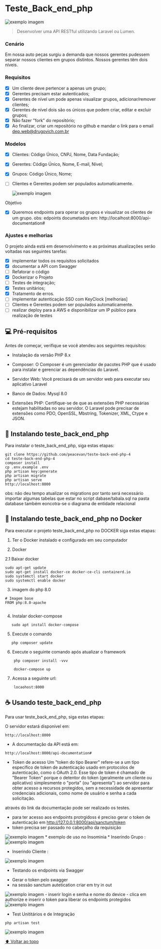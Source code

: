 # Teste_Back_end_php

<img src="public/img/Swagger.png" alt="exemplo imagem">

>Desenvolver uma API RESTful utilizando Laravel ou Lumen.

### Cenário

Em nossa auto peças surgiu a demanda que nossos gerentes pudessem separar nossos clientes em grupos distintos. Nossos gerentes têm dois níveis.

### Requisitos
- [x] Um cliente deve pertencer a apenas um grupo;
- [x] Gerentes precisam estar autenticados;
- [x] Gerentes de nível um pode apenas visualizar grupos, adicionar/remover clientes;
- [x] Gerentes de nível dois são os únicos que podem criar, editar e excluir grupos;
- [x] Não fazer "fork" do repositório;
- [x] Ao finalizar, criar um repositório no github e mandar o link para o email dep.web@drugovich.com.br

### Modelos
- [x] Clientes: Código Único, CNPJ, Nome, Data Fundação;
- [x] Gerentes: Código Único, Nome, E-mail, Nível;
- [x] Grupos: Código Único, Nome;
- [ ] Clientes e Gerentes podem ser populados automaticamente.

  <img src="public/img/EER_diagram.png" alt="exemplo imagem">
Objetivo
- [x] Queremos endpoints para operar os grupos e visualizar os clientes de um grupo.
 obs: edpoints documetados em: 
 http://localhost:8000/api-documentation#

### Ajustes e melhorias

O projeto ainda está em desenvolvimento e as próximas atualizações serão voltadas nas seguintes tarefas:

- [x] implementar todos os requisitos solicitados
- [x] documentar a API com Swagger
- [ ] Refatorar o código 
- [x] Dockerizar o Projeto 
- [ ] Testes de integração;
- [x] Testes unitários;
- [x] Tratamento de erros.
- [ ] implementar autenticação SSO com KeyClock [melhorias]
- [ ] Clientes e Gerentes podem ser populados automaticamente.
- [ ] realizar deploy para a AWS e disponibilizar um IP público para realização de testes

## 💻 Pré-requisitos

Antes de começar, verifique se você atendeu aos seguintes requisitos:

* Instalação da versão PHP 8.x 
* Composer: O Composer é um gerenciador de pacotes PHP que é usado para instalar e gerenciar as dependências do Laravel.

* Servidor Web: Você precisará de um servidor web para executar seu aplicativo Laravel

* Banco de Dados: Mysql 8.0

* Extensões PHP: Certifique-se de que as extensões PHP necessárias estejam habilitadas no seu servidor. O Laravel pode precisar de extensões como PDO, OpenSSL, Mbstring, Tokenizer, XML, Ctype e JSON.
## 🚀 Instalando teste_back_end_php

Para instalar o teste_back_end_php, siga estas etapas:

```
git clone https://github.com/peacevan/teste-back-end-php-4
cd teste-back-end-php-4
composer install
cp .env.example .env
php artisan key:generate
php artisan migrate
php artisan serve
http://localhost:8000
```
obs: não deu tempo atualizar os migrations por tanto será necessário 
importar algumas tabelas  que estar no script 
dabase/tabala.sql
na pasta database também eoncotra-se o diagrama de entidade relacional

## 🚀 Instalando teste_back_end_php no Docker

Para executar o projeto  teste_back_end_php no DOCKER siga estas etapas:


1. Ter o Docker instalado e configurado em seu computador

2. Docker

2.1 Baixar docker
``` 
sudo apt-get update
sudo apt-get install docker-ce docker-ce-cli containerd.io
sudo systemctl start docker
sudo systemctl enable docker

```
3. imagem do php 8.0
``` 
# Imagem base
FROM php:8.0-apache
  
```

4. Instalar docker-compose
``` 
   sudo apt install docker-compose
```

5. Execute o comando
``` 
   php composer update
``` 
6. Execute o seguinte comando após atualizar o framework
``` 
    php composer install -vvv
``` 
``` 
    docker-compose up
``` 
7. Acessa a seguinte url:
``` 
    locaohost:8000
``` 

## ☕ Usando teste_back_end_php

Para usar teste_back_end_php, siga estas etapas:

O servidor estará disponível em:
```
http://localhost:8000
```
* A documentação da API está em:

```
http://localhost:8000/api-documentation#
```
* Token de acesso
Um "token do tipo Bearer" refere-se a um tipo específico de token de autenticação
usado em protocolos de autenticação, como o OAuth 2.0. Esse tipo de token é chamado de
"Bearer Token" porque o detentor do token (geralmente um cliente ou aplicativo) simplesmente
o "porta" (ou "apresenta") ao servidor para obter acesso a recursos protegidos, sem a necessidade de
apresentar credenciais adicionais, como nome de usuário e senha a cada solicitação.
  
através do link  da documentação pode ser realizado os testes.


- para ter acesso  aos endpoints protrgidoss é preciso gerar o token de autenticação em 
 http://127.0.0.1:8000/api/sanctum/token
- token precisa ser passado no cabeçalho da requisição

<img src="public/img/token_autenticacao.png" alt="exemplo imagem">
* exemplo de uso no Insominia
* Inserindo Grupo :

<img src="public/img/insert_grupo.png" alt="exemplo imagem">

* Inserindo Cliente :
  
<img src="public/img/insert_cliente.png" alt="exemplo imagem">

* Testando os endpoints via Swagger
 - Gerar o token pelo swagger
 - na sessão sanctum autetication criar em try in out 
<img src="public/img/gerar_token_swagger.png" alt="exemplo imagem">
 - inserir login e senha  e nome do device
 - clica em authorize  e inserir o token para liberar os endpoints protegidos
   <img src="public/img/authorize.png" alt="exemplo imagem">

* Test Unititários e de Integração 
```
php artisan test
```
  <img src="public/img/tests.png" alt="exemplo imagem">
  
[⬆ Voltar ao topo](#Teste_Back_end_PHP)<br>
